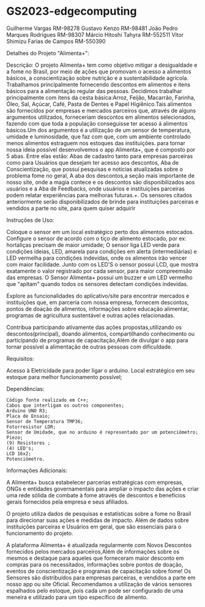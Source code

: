 # GS2023-edgecomputing

Guilherme Vargas RM-98278
Gustavo Kenzo RM-98481
João Pedro Marques Rodrigues RM-98307
Márcio Hitoshi Tahyra RM-552511
Vitor Shimizu Farias de Campos RM-550390

Detalhes do Projeto "Alimenta+":

Descrição:
	O projeto Alimenta+ tem como objetivo mitigar a desigualdade e a fome no Brasil, por meio de 	ações que promovam o acesso a alimentos básicos, a conscientização sobre nutrição e a sustentabilidade agrícola. Trabalhamos principalmente fornecendo descontos em alimentos e itens básicos para a alimentação regular das pessoas. Decidimos trabalhar principalmente com itens da cesta básica:Arroz, Feijão, Macarrão, Farinha, Óleo, Sal, Açúcar, Café, Pasta de Dentes e Papel Higiênico.Tais alimentos são fornecidos por empresas e mercados parceiros que, através de alguns argumentos utilizados, forneceriam descontos em alimentos selecionados, fazendo com que toda a população conseguisse ter acesso á alimentos básicos.Um dos argumentos é a utilização de um sensor de temperatura, umidade e luminosidade, que faz com que, com um ambiente controlado menos alimentos estraguem nos estoques das instituições.  para tornar nossa ideia possível desenvolvemos o app Alimenta+, que é composto por 5 abas. Entre elas estão: Abas de cadastro tanto para empresas parceiras como para Usuários que desejam ter acesso aos descontos, Aba de Conscientização, que possuí pesquisas e noticias atualizadas sobre o problema fome no geral, A aba dos descontos,a seção mais importante de nosso site, onde a magia contece e os descontos são disponibilizados aos usuários e a Aba de Feedbacks, onde usuários e instituições parceiras podem relatar experiências para melhoras futuras.+. Os sensores citados anteriormente serão disponibilizados de brinde para instituições parceiras e vendidos a parte no site, para quem quiser adquirir
	
Instruções de Uso:

Coloque o sensor em um local estratégico perto dos alimentos estocados.
Configure o sensor de acordo com o tiço de alimento estocado, por ex: hortaliças precisam de maior umidade;
O sensor liga LED verde para condições ideias, LED, amarela para condições em alerta (intermediárias) e LED vermelha para condições indevidas, onde os alimentos irão vencer com maior facilidade. 
Junto com os LED'S o sensor possuí LCD, que mostra exatamente o valor registrado por cada sensor, para maior compreemsão das empresas.
O Sensor Alimenta+ possuí um buzzer e um LED vermelho que "apitam" quando todos os sensores detectam condições indevidas.

	
Explore as funcionalidades do aplicativo/site para encontrar mercados e instituições que, em parceria com nossa empresa, fornecem descontos, pontos de doação de alimentos, informações sobre educação alimentar, programas de agricultura sustentável e outras ações relacionadas.
	
Contribua participando ativamente das ações propostas,utilizando os descontos(principal), doando alimentos, compartilhando conhecimento ou participando de programas de capacitação,Além de divulgar o app para tornar possível a alimentação de outras pessoas com dificuldade.


Requisitos:

Acesso à Eletricidade para poder ligar o arduino.
Local estratégico em seu estoque para melhor funcionamento possível;


Dependências:

	Código fonte realizado em C++;
	Cabos que interligam os outros componentes;
	Arduino UNO R3;
	Placa de Ensaio;
	Sensor de Temperatura TMP36;
	Fotorresistor LDR;
	Sensor de Umidade, que no arduino é representado por um potenciômetro;
	Piezo;
	(9) Resistores ;
	(4) LED's;
	LCD 16x2;
	Potenciômetro.
	

Informações Adicionais:

A Alimenta+ busca estabelecer parcerias estratégicas com empresas, ONGs e entidades governamentais para ampliar o impacto das ações e criar uma rede sólida de combate à fome através de descontos e benefícios gerais fornecidos pela empresa e seus afiliados.

O projeto utiliza dados de pesquisas e estatísticas sobre a fome no Brasil para direcionar suas ações e medidas de impacto. Além de dados sobre instituições parceiras e Usuários em geral, que são essenciais para o funcionamento do projeto.
	
A plataforma Alimenta+ é atualizada regularmente com Novos Descontos fornecidos pelos mercados parceiros,Além de informações sobre os mesmos e destaque para aqueles que forneceram maior desconto em compras para os necessitados, informações sobre pontos de doação, eventos de conscientização e programas de capacitação sobre fome!
Os Sensores são distribuídos para empresas parceiras, e vendidos  a parte em nosso app ou site Oficial.
Recomendamos a utilização de vários sensores espalhados pelo estoque, pois cada um pode ser configurado de uma meneira e utilizado para um tipo específico de alimento.


	

